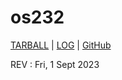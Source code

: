 # os232
[TARBALL](https://os.vlsm.org/Log/zuhdynadhif.tar.bz2.txt) | [LOG](https://zuhdynadhif.github.io/os232/TXT/mylog.txt) | [GitHub](https://github.com/zuhdynadhif/os232/)

REV : Fri, 1 Sept 2023
